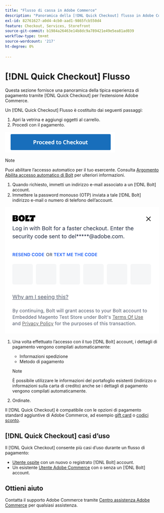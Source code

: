 ```yaml
---
title: "Flusso di cassa in Adobe Commerce"
description: "Panoramica della [!DNL Quick Checkout] flusso in Adobe Commerce."
exl-id: 82761627-a0d4-4cb0-aad1-9865fcb550d4
feature: Checkout, Services, Storefront
source-git-commit: b1984a26463e14b8dc9a789421e49e5ea81ad039
workflow-type: tm+mt
source-wordcount: '217'
ht-degree: 0%

---
```


# [!DNL Quick Checkout] Flusso

Questa sezione fornisce una panoramica della tipica esperienza di pagamento tramite [!DNL Quick Checkout] per l’estensione Adobe Commerce.

Un [!DNL Quick Checkout] Flusso è costituito dai seguenti passaggi:

1. Apri la vetrina e aggiungi oggetti al carrello.
1. Procedi con il pagamento.

![Pagamento](assets/proceed-checkout.png)

>[!NOTE]
>
> Puoi abilitare l’accesso automatico per il tuo esercente. Consulta [Argomento Abilita accesso automatico di Bolt](https://help.bolt.com/products/embedded/direct-api/auto-login/) per ulteriori informazioni.

1. Quando richiesto, immetti un indirizzo e-mail associato a un [!DNL Bolt] account.
1. Immettere la password monouso (OTP) inviata a tale [!DNL Bolt] indirizzo e-mail o numero di telefono dell’account.

![Popup](assets/new-logo-otp-email.png)

1. Una volta effettuato l’accesso con il tuo [!DNL Bolt] account, i dettagli di pagamento vengono compilati automaticamente:

   - Informazioni spedizione
   - Metodo di pagamento

   >[!NOTE]
   >
   > È possibile utilizzare le informazioni del portafoglio esistenti (indirizzo o informazioni sulla carta di credito) anche se i dettagli di pagamento vengono compilati automaticamente.

1. Ordinate.

Il [!DNL Quick Checkout] è compatibile con le opzioni di pagamento standard aggiuntive di Adobe Commerce, ad esempio [gift card](https://docs.magento.com/user-guide/catalog/product-gift-card.html) o [codici sconto](https://docs.magento.com/user-guide/marketing/price-rules-cart-coupon.html).

## [!DNL Quick Checkout] casi d’uso

Il [!DNL Quick Checkout] consente più casi d’uso durante un flusso di pagamento:

- [Utente ospite](../quick-checkout/checkout-bolt.md) con un nuovo o registrato [!DNL Bolt] account.
- Un esistente [Utente Adobe Commerce](../quick-checkout/checkout-adobe-commerce.md) con o senza un [!DNL Bolt] account.

## Ottieni aiuto

Contatta il supporto Adobe Commerce tramite [Centro assistenza Adobe Commerce](https://experienceleague.adobe.com/docs/commerce-knowledge-base/kb/overview.html) per qualsiasi assistenza.
